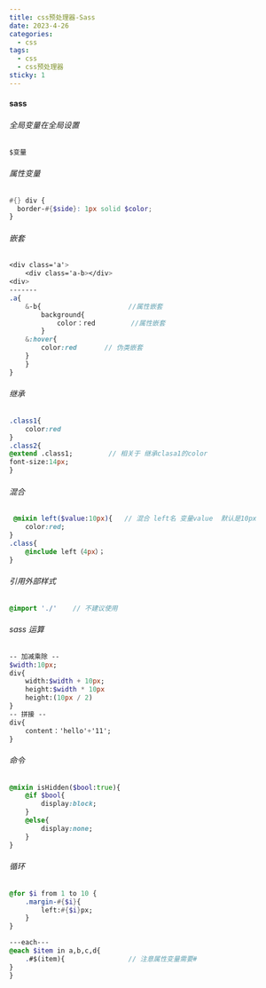 ```yaml
---
title: css预处理器-Sass
date: 2023-4-26
categories:
  - css
tags:
  - css
  - css预处理器
sticky: 1
---
```


#### sass

###### 全局变量在全局设置

```sass
$变量
```

###### 属性变量

```scss
#{} div {
  border-#{$side}: 1px solid $color;
}
```

###### 嵌套

```sass
<div class='a'>
	<div class='a-b></div>
<div>
-------
.a{
	&-b{                      //属性嵌套
		background{
            color：red         //属性嵌套
		}
	&:hover{
		color:red       // 伪类嵌套
	}
	}
}

```

###### 继承

```sass
.class1{
    color:red
}
.class2{
@extend .class1;         // 相关于 继承clasa1的color
font-size:14px;
}
```

###### 混合

```sass
 @mixin left($value:10px){   // 混合 left名 变量value  默认是10px
	color:red;
}
.class{
    @include left（4px）；
}
```

###### 引用外部样式

```sass
@import './'    // 不建议使用
```

###### sass 运算

```sass
-- 加减乘除 --
$width:10px;
div{
	width:$width + 10px;
	height:$width * 10px
	height:(10px / 2)
}
-- 拼接 --
div{
    content：'hello'+'11';
}
```

###### 命令

```sass
@mixin isHidden($bool:true){
    @if $bool{
		display:block;
	}
	@else{
        display:none;
	}
}
```

###### 循环

```sass
@for $i from 1 to 10 {
    .margin-#{$i}{
		left:#{$i}px;
	}
}

---each---
@each $item in a,b,c,d{
	.#$(item){                // 注意属性变量需要#
}
}

```
